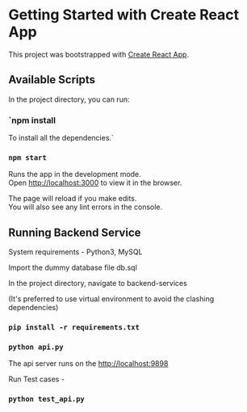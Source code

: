 # Getting Started with Create React App

This project was bootstrapped with [Create React App](https://github.com/facebook/create-react-app).

## Available Scripts

In the project directory, you can run:


### `npm install

To install all the dependencies.`

### `npm start`

Runs the app in the development mode.\
Open [http://localhost:3000](http://localhost:3000) to view it in the browser.

The page will reload if you make edits.\
You will also see any lint errors in the console.

## Running Backend Service

System requirements - Python3, MySQL

Import the dummy database file db.sql

In the project directory, navigate to backend-services

(It's preferred to use virtual environment to avoid the clashing dependencies)

### `pip install -r requirements.txt`

### `python api.py`

The api server runs on the [http://localhost:9898](http://localhost:9898)

Run Test cases - 

### `python test_api.py`


